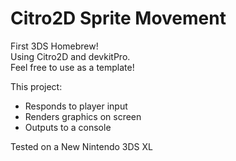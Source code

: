 # Citro2D Sprite Movement

First 3DS Homebrew!  
Using Citro2D and devkitPro.  
Feel free to use as a template!

This project:

- Responds to player input
- Renders graphics on screen
- Outputs to a console

Tested on a New Nintendo 3DS XL

